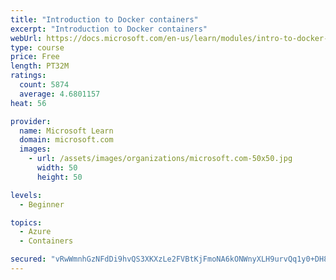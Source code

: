 ```yaml
---
title: "Introduction to Docker containers"
excerpt: "Introduction to Docker containers"
webUrl: https://docs.microsoft.com/en-us/learn/modules/intro-to-docker-containers/
type: course
price: Free
length: PT32M
ratings:
  count: 5874
  average: 4.6801157
heat: 56

provider:
  name: Microsoft Learn
  domain: microsoft.com
  images:
    - url: /assets/images/organizations/microsoft.com-50x50.jpg
      width: 50
      height: 50

levels:
  - Beginner

topics:
  - Azure
  - Containers

secured: "vRwWmnhGzNFdDi9hvQS3XKXzLe2FVBtKjFmoNA6kONWnyXLH9urvQq1y0+DH8sBwPJXGhc1XFTfxjMpgmlmTMX806TJRVFzquA9CqOTEdAla60Wp4b/WVg/PyEhAMKumNS4ChzoyTt1Md22+HLZRgAfk7UHWlczcGJH0UfHM6w6gVU3lWrxvOImNND0IDkcWGe7KX8VagXlcjEBcJADDSe4gZHTkuQSWuHH4dzmEjXfIBYjYYOy3rZfgLhrsmTVCqnMNYz/cyJyn66G03zo2tsS/OAx22YNL87SkCxaSwgM4UEHXyOOqwc9BOSkMvHdb6gQnlwDLjLORi78hx3j+0IKSwdwCcBi8Zea1Hsjssv9jFW9bftonUOX4ElX3o5A+j4dYt7ZUJsIRLUeaCQqJbi0bVZ2R2/D5V5dufUoT6n4=;SYeu+iLvvbCN4RCZ2tpFbg=="
---
```


